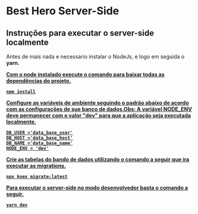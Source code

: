 # Best Hero Server-Side

## Instruções para executar o server-side localmente

Antes de mais nada e necessario instalar o NodeJs, e logo em seguida o <b>yarn.<b>

<a href="https://nodejs.org/en/">

<a href="https://classic.yarnpkg.com/en/">

Com o node instalado execute o comando para baixar todas as dependências do projeto.

```npm install```

Configure as variáveis de ambiente seguindo o padrão abaixo de acordo com as configurações de sue banco de dados.Obs: A variável <b>NODE_ENV<b/> deve permanecer com o valor "dev" para que a aplicação seja executada localmente.

```DB_KEY ='data_base_password'
DB_USER ='data_base_user'
DB_HOST ='data_base_host'
DB_NAME ='data_base_name'
NODE_ENV = 'dev'
```
Crie as tabelas do bando de dados utilizando o comando a seguir que ira executar as migrations.

```npx knex migrate:latest```

Para executar o server-side no modo desenvolvedor basta o comando a seguir.

```yarn dev```
